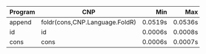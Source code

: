 Program | CNP | Min | Max
--- | --- | ---: | ---:
append | foldr(cons,CNP.Language.FoldR) | 0.0519s | 0.0536s
id | id | 0.0006s | 0.0008s
cons | cons | 0.0006s | 0.0007s
